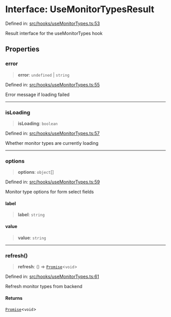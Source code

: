 # Interface: UseMonitorTypesResult

Defined in: [src/hooks/useMonitorTypes.ts:53](https://github.com/Nick2bad4u/Uptime-Watcher/blob/main/src/hooks/useMonitorTypes.ts#L53)

Result interface for the useMonitorTypes hook

## Properties

### error

> **error**: `undefined` \| `string`

Defined in: [src/hooks/useMonitorTypes.ts:55](https://github.com/Nick2bad4u/Uptime-Watcher/blob/main/src/hooks/useMonitorTypes.ts#L55)

Error message if loading failed

***

### isLoading

> **isLoading**: `boolean`

Defined in: [src/hooks/useMonitorTypes.ts:57](https://github.com/Nick2bad4u/Uptime-Watcher/blob/main/src/hooks/useMonitorTypes.ts#L57)

Whether monitor types are currently loading

***

### options

> **options**: `object`[]

Defined in: [src/hooks/useMonitorTypes.ts:59](https://github.com/Nick2bad4u/Uptime-Watcher/blob/main/src/hooks/useMonitorTypes.ts#L59)

Monitor type options for form select fields

#### label

> **label**: `string`

#### value

> **value**: `string`

***

### refresh()

> **refresh**: () => [`Promise`](https://developer.mozilla.org/docs/Web/JavaScript/Reference/Global_Objects/Promise)\<`void`\>

Defined in: [src/hooks/useMonitorTypes.ts:61](https://github.com/Nick2bad4u/Uptime-Watcher/blob/main/src/hooks/useMonitorTypes.ts#L61)

Refresh monitor types from backend

#### Returns

[`Promise`](https://developer.mozilla.org/docs/Web/JavaScript/Reference/Global_Objects/Promise)\<`void`\>
